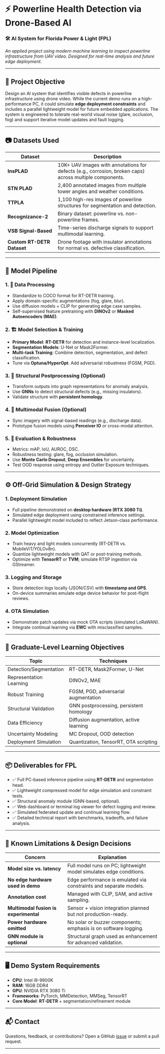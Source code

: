 # ⚡ Powerline Health Detection via Drone-Based AI  
### 🛠 AI System for Florida Power & Light (FPL)

*An applied project using modern machine learning to inspect powerline infrastructure from UAV video. Designed for real-time analysis and future edge deployment.*

---

## 🎯 Project Objective

Design an AI system that identifies visible defects in powerline infrastructure using drone video. While the current demo runs on a high-performance PC, it could simulate **edge deployment constraints** and includes a parallel lightweight model for future embedded applications. The system is engineered to tolerate real-world visual noise (glare, occlusion, fog) and support iterative model updates and fault logging.

---

## 📷 Datasets Used

| Dataset | Description |
|--------|-------------|
| **InsPLAD** | 10K+ UAV images with annotations for defects (e.g., corrosion, broken caps) across multiple components. |
| **STN PLAD** | 2,400 annotated images from multiple tower angles and weather conditions. |
| **TTPLA** | 1,100 high-res images of powerline structures for segmentation and detection. |
| **Recognizance-2** | Binary dataset: powerline vs. non-powerline frames. |
| **VSB Signal-Based** | Time-series discharge signals to support multimodal learning. |
| **Custom RT-DETR Dataset** | Drone footage with insulator annotations for normal vs. defective classification. |

---

## 🧠 Model Pipeline

### 1. 🧼 Data Processing
- Standardize to COCO format for RT-DETR training.
- Apply domain-specific augmentations (fog, glare, blur).
- Use diffusion models + CLIP for generating edge case samples.
- Self-supervised feature pretraining with **DINOv2** or **Masked Autoencoders (MAE)**.

### 2. 🏗️ Model Selection & Training
- **Primary Model**: **RT-DETR** for detection and instance-level localization.
- **Segmentation Models**: U-Net or Mask2Former.
- **Multi-task Training**: Combine detection, segmentation, and defect classification.
- Tune via **Optuna/HyperOpt**. Add adversarial robustness (FGSM, PGD).

### 3. 📐 Structural Postprocessing (Optional)
- Transform outputs into graph representations for anomaly analysis.
- Use **GNNs** to detect structural defects (e.g., missing insulators).
- Validate structure with **persistent homology**.

### 4. 🔌 Multimodal Fusion (Optional)
- Sync imagery with signal-based readings (e.g., discharge data).
- Prototype fusion models using **Perceiver IO** or cross-modal attention.

### 5. 🧪 Evaluation & Robustness
- Metrics: mAP, IoU, AUROC, DSC.
- Robustness testing: glare, fog, occlusion simulation.
- Use **Monte Carlo Dropout**, **Deep Ensembles** for uncertainty.
- Test OOD response using entropy and Outlier Exposure techniques.

---

## ⚙️ Off-Grid Simulation & Design Strategy

### 1. Deployment Simulation
- Full pipeline demonstrated on **desktop hardware (RTX 3080 Ti)**.
- Simulated edge deployment using constrained inference settings.
- Parallel lightweight model included to reflect Jetson-class performance.

### 2. Model Optimization
- Train heavy and light models concurrently (RT-DETR vs. MobileViT/YOLOv8n).
- Quantize lightweight models with QAT or post-training methods.
- Optimize with **TensorRT** or **TVM**; simulate RTSP ingestion via GStreamer.

### 3. Logging and Storage
- Store detection logs locally (JSON/CSV) with **timestamp and GPS**.
- On-device summaries emulate edge device behavior for post-flight reviews.

### 4. OTA Simulation
- Demonstrate patch updates via mock OTA scripts (simulated LoRaWAN).
- Integrate continual learning via **EWC** with misclassified samples.

---

## 🧠 Graduate-Level Learning Objectives

| Topic | Techniques |
|-------|------------|
| Detection/Segmentation | RT-DETR, Mask2Former, U-Net |
| Representation Learning | DINOv2, MAE |
| Robust Training | FGSM, PGD, adversarial augmentation |
| Structural Validation | GNN postprocessing, persistent homology |
| Data Efficiency | Diffusion augmentation, active learning |
| Uncertainty Modeling | MC Dropout, OOD detection |
| Deployment Simulation | Quantization, TensorRT, OTA scripting |

---

## 📦 Deliverables for FPL

- ✅ Full PC-based inference pipeline using **RT-DETR** and segmentation head.
- ✅ Lightweight compressed model for edge simulation and constraint tests.
- ✅ Structural anomaly module (GNN-based, optional).
- ✅ Web dashboard or terminal log viewer for defect logging and review.
- ✅ Simulated federated update and continual learning flow.
- ✅ Detailed technical report with benchmarks, tradeoffs, and failure analysis.

---

## 🧩 Known Limitations & Design Decisions

| Concern | Explanation |
|--------|-------------|
| **Model size vs. latency** | Full model runs on PC; lightweight model simulates edge conditions. |
| **No edge hardware used in demo** | Edge performance is emulated via constraints and separate models. |
| **Annotation cost** | Managed with CLIP, SAM, and active sampling. |
| **Multimodal fusion is experimental** | Sensor + vision integration planned but not production-ready. |
| **Power hardware omitted** | No solar or buzzer components; emphasis is on software logging. |
| **GNN module is optional** | Structural graph used as enhancement for advanced validation. |

---

## 🖥️ Demo System Requirements

- **CPU**: Intel i9-9900K  
- **RAM**: 16GB DDR4  
- **GPU**: NVIDIA RTX 3080 Ti  
- **Frameworks**: PyTorch, MMDetection, MMSeg, TensorRT  
- **Core Model**: **RT-DETR** + segmentation/refinement module

---

## 📬 Contact

Questions, feedback, or contributions? Open a GitHub [issue](https://github.com/KennNguyen/Powerline-Health-Detection-via-Drone-Based-AI/issues) or submit a pull request.

---
